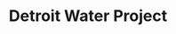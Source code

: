 ---
schema: default
title: Detroit Water Project
organization: Wayne State University
notes: An Open-Access Oral History Project from Wayne State University
resources:
  - name: >-
      Organizing for sustainability: Including and engaging diverse
      stakeholders. 
    url: >-
      https://detroitwaterstories.files.wordpress.com/2020/06/inclusion-chapter-mitra-v2.pdf
    format: Paper
  - name: >-
      Naturalizing environmental injustice: How privileged residents make sense
      of Detroit’s water shutoffs.
    url: >-
      https://detroitwaterstories.files.wordpress.com/2020/05/water-privilege-chapter-website-version.pdf
    format: Paper
license: ''
category:
  - Water
  - Health
maintainer: ''
maintainer_email: ''
---